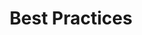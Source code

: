 ---
layout: project
title: "Best Practices"
description: "Third project"
start_date: 2023-03-01
end_date: 2023-12-31
---